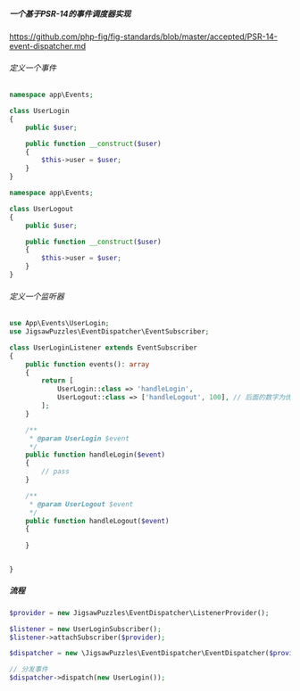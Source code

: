 ##### 一个基于PSR-14的事件调度器实现
 
 https://github.com/php-fig/fig-standards/blob/master/accepted/PSR-14-event-dispatcher.md
 
###### 定义一个事件

 ```php
 namespace app\Events;
 
 class UserLogin
 {
     public $user;
 
     public function __construct($user)
     {
         $this->user = $user;    
     }
 }
```


 ```php
 namespace app\Events;
 
 class UserLogout
 {
     public $user;
 
     public function __construct($user)
     {
         $this->user = $user;    
     }
 }
```

###### 定义一个监听器
```php
use App\Events\UserLogin;
use JigsawPuzzles\EventDispatcher\EventSubscriber;

class UserLoginListener extends EventSubscriber
{
    public function events(): array
    {
        return [
            UserLogin::class => 'handleLogin',
            UserLogout::class => ['handleLogout', 100], // 后面的数字为优先级
        ];
    }

    /**
     * @param UserLogin $event
     */
    public function handleLogin($event)
    {
        // pass
    }

    /**
     * @param UserLogout $event
     */
    public function handleLogout($event)
    {
        
    }


}
```

##### 流程
```php
$provider = new JigsawPuzzles\EventDispatcher\ListenerProvider();

$listener = new UserLoginSubscriber();
$listener->attachSubscriber($provider);

$dispatcher = new \JigsawPuzzles\EventDispatcher\EventDispatcher($provider);

// 分发事件
$dispatcher->dispatch(new UserLogin());
```


